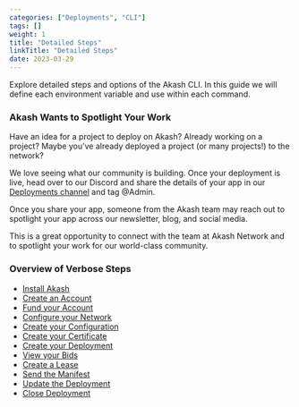```yaml
---
categories: ["Deployments", "CLI"]
tags: []
weight: 1
title: "Detailed Steps"
linkTitle: "Detailed Steps"
date: 2023-03-29
---
```


Explore detailed steps and options of the Akash CLI.  In this guide we will define each environment variable and use within each command.

### Akash Wants to Spotlight Your Work&#x20;

Have an idea for a project to deploy on Akash? Already working on a project? Maybe you’ve already deployed a project (or many projects!) to the network?

We love seeing what our community is building. Once your deployment is live, head over to our Discord and share the details of your app in our [Deployments channel](https://discord.com/channels/747885925232672829/771909909335506955) and tag @Admin.

Once you share your app, someone from the Akash team may reach out to spotlight your app across our newsletter, blog, and social media.

This is a great opportunity to connect with the team at Akash Network and to spotlight your work for our world-class community.

### Overview of Verbose Steps

* [Install Akash](part-1.-install-akash.md)
* [Create an Account](part-2.-create-an-account.md)
* [Fund your Account](part-3.-fund-your-account.md)
* [Configure your Network](part-4.-configure-your-network.md)
* [Create your Configuration](part-5.-create-your-configuration.md)
* [Create your Certificate](part-6.-create-your-certificate.md)
* [Create your Deployment](part-7.-create-your-deployment.md)
* [View your Bids](part-8.-view-your-bids.md)
* [Create a Lease](part-9.-create-a-lease.md)
* [Send the Manifest](part-10.-send-the-manifest.md)
* [Update the Deployment](part-11.-update-the-deployment.md)
* [Close Deployment](close-deployment.md)

